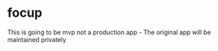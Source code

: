 # focup


This is going to be mvp not a production app - The original app will be maintained privately
